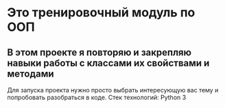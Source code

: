 # Это тренировочный модуль по ООП
## В этом проекте я повторяю и закрепляю навыки работы с классами их свойствами и методами
Для запуска проекта нужно просто выбрать интересующую вас тему и попробовать разобраться в коде.
Стек технологий: Python 3
